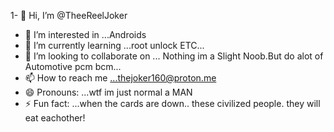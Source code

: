 1- 👋 Hi, I’m @TheeReelJoker
- 👀 I’m interested in ...Androids
- 🌱 I’m currently learning ...root unlock ETC...
- 💞️ I’m looking to collaborate on ... Nothing im a Slight Noob.But do alot of Automotive pcm bcm...
- 📫 How to reach me ...thejoker160@proton.me
- 😄 Pronouns: ...wtf im just normal a MAN
- ⚡ Fun fact: ...when the cards are down.. these civilized people. they will eat eachother!

<!---
TheeReelJoker/TheeReelJoker is a ✨ special ✨ repository because its `README.md` (this file) appears on your GitHub profile.
You can click the Preview link to take a look at your changes.
--->
